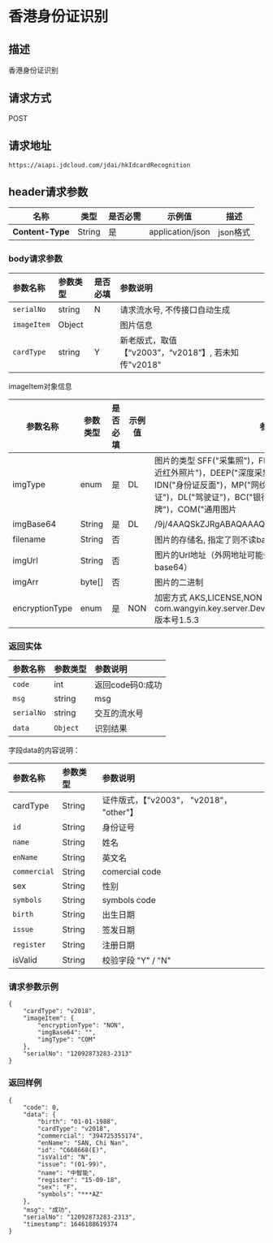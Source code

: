 # 香港身份证识别


## 描述
香港身份证识别

## 请求方式

POST

## 请求地址

```apl
https://aiapi.jdcloud.com/jdai/hkIdcardRecognition
```



## header请求参数

| 名称             | 类型   | 是否必需 | 示例值           | 描述     |
| ---------------- | ------ | -------- | ---------------- | -------- |
| **Content-Type** | String | 是       | application/json | json格式 |

### body请求参数

| 参数名称    | 参数类型 | 是否必填 | 参数说明                                            |
| :---------- | :------- | :------- | :-------------------------------------------------- |
| `serialNo`  | string   | N        | 请求流水号, 不传接口自动生成                        |
| `imageItem` | Object   |          | 图片信息                                            |
| `cardType`  | string   | Y        | 新老版式，取值【“v2003”，“v2018”】, 若未知传"v2018" |

imageItem对象信息

| 参数名称       | 参数类型 | 是否必填 | 示例值 | 参数说明                                                     |
| -------------- | -------- | -------- | ------ | ------------------------------------------------------------ |
| imgType        | enum     | 是       | DL     | 图片的类型 SFF("采集照")，FF("全景采集照")，NIR("双目采集的近红外照片")，DEEP("深度采集的照片")，IDP("身份证正面")，IDN("身份证反面")，MP("网纹照")，AP("动作照")，VL("行驶证")，DL("驾驶证")，BC("银行卡")，BL("营业执照")，LP("车牌")，COM("通用图片 |
| imgBase64      | String   | 是       | DL     | /9j/4AAQSkZJRgABAQAAAQABAA...                                |
| filename       | String   | 否       |        | 图片的存储名, 指定了则不读base64                             |
| imgUrl         | String   | 否       |        | 图片的Url地址（外网地址可能会有socket连接超时问题，建议传base64） |
| imgArr         | byte[]   | 否       |        | 图片的二进制                                                 |
| encryptionType | enum     | 是       | NON    | 加密方式 AKS,LICENSE,NON AKS解密方式：com.wangyin.key.server.DeviceCryptoService#decryptEnvelop 版本号1.5.3 |

### 返回实体

| 参数名称   | 参数类型 | 参数说明         |
| :--------- | :------- | :--------------- |
| `code`     | int      | 返回code码0:成功 |
| `msg`      | string   | msg              |
| `serialNo` | string   | 交互的流水号     |
| `data`     | `Object` | 识别结果         |

字段data的内容说明：

| 参数名称     | 参数类型 | 参数说明                                  |
| :----------- | :------- | :---------------------------------------- |
| cardType     | String   | 证件版式，【"v2003"， "v2018"， "other"】 |
| `id`         | String   | 身份证号                                  |
| `name`       | String   | 姓名                                      |
| `enName`     | String   | 英文名                                    |
| `commercial` | String   | comercial code                            |
| sex          | String   | 性别                                      |
| `symbols`    | String   | symbols code                              |
| `birth`      | String   | 出生日期                                  |
| `issue`      | String   | 签发日期                                  |
| `register`   | String   | 注册日期                                  |
| isValid      | String   | 校验字段 "Y" / "N"                        |



### 请求参数示例

```
{
    "cardType": "v2018",
    "imageItem": {
        "encryptionType": "NON",
        "imgBase64": "",
        "imgType": "COM"
    },
    "serialNo": "12092873283-2313"
}
```



### 返回样例

```
{
    "code": 0,
    "data": {
        "birth": "01-01-1988",
        "cardType": "v2018",
        "commercial": "394725355174",
        "enName": "SAN, Chi Nan",
        "id": "C668668(E)",
        "isValid": "N",
        "issue": "(01-99)",
        "name": "中智能",
        "register": "15-09-18",
        "sex": "F",
        "symbols": "***AZ"
    },
    "msg": "成功",
    "serialNo": "12092873283-2313",
    "timestamp": 1646188619374
}
```